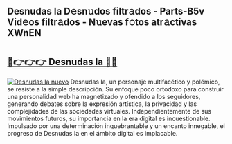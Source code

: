 ## Desnudas Ia D𝚎sn𝚞dos filtr𝚊dos - Parts-B5v Vid𝚎os filtr𝚊dos - N𝚞evas f𝚘tos atr𝚊ctivas XWnEN

# <h2><a href="http://mbdbf51.tromn.icu/?c=Desnudas+Ia">🔗👉👉👉 Desnudas Ia 🔗🔗</a></h2>

[![Desnudas Ia nuevo](https://i.imgur.com/pEAQMta.gif)](http://mbdbf51.tromn.icu/?c=Desnudas+Ia)
Desnudas Ia, un personaje multifacético y polémico, se resiste a la simple descripción. Su enfoque poco ortodoxo para construir una personalidad web ha magnetizado y ofendido a los seguidores, generando debates sobre la expresión artística, la privacidad y las complejidades de las sociedades virtuales. Independientemente de sus movimientos futuros, su importancia en la era digital es incuestionable. Impulsado por una determinación inquebrantable y un encanto innegable, el progreso de Desnudas Ia en el ámbito digital es implacable.
